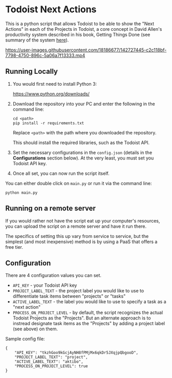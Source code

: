 # Todoist Next Actions

This is a python script that allows Todoist to be able to show the "Next Actions" in each of the Projects in Todoist, a core concept in David Allen's productivity system described in his book, Getting Things Done (see summary of the system [here](https://hamberg.no/gtd/)).

https://user-images.githubusercontent.com/18186677/142727445-c2c118bf-7798-4750-896c-5a06a7f13333.mp4

## Running Locally

1. You would first need to install Python 3:

    https://www.python.org/downloads/

2. Download the repository into your PC and enter the following in the command line:
    
    ```
    cd <path>
    pip install -r requirements.txt
    ```

    Replace `<path>` with the path where you downloaded the repository.

    This should install the required libraries, such as the Todoist API.

3. Set the necessary configurations in the `config.json` (details in the **Configurations** section below). At the very least, you must set you Todoist API key.

4. Once all set, you can now run the script itself.

You can either double click on `main.py` or run it via the command line:

```
python main.py
```

## Running on a remote server

If you would rather not have the script eat up your computer's resources, you can upload the script on a remote server and have it run there.

The specifics of setting this up vary from service to service, but the simplest (and most inexpensive) method is by using a PaaS that offers a free tier.

## Configuration

There are 4 configuration values you can set.

- `API_KEY` - your Todoist API key
- `PROJECT_LABEL_TEXT` - the project label you would like to use to differentiate task items between "projects" or "tasks"
- `ACTIVE_LABEL_TEXT` - the label you would like to use to specify a task as a "next action"
- `PROCESS_ON_PROJECT_LEVEL` - by default, the script recognizes the actual Todoist Projects as the "Projects". But an alternate approach is to instread designate task items as the "Projects" by adding a project label (see above) on them.

Sample config file:

```
{
    "API_KEY": "tkzhGoo9kGcjAyNH8fPMjMx6qkDr5JXqjpQbgooD",
    "PROJECT_LABEL_TEXT": "project",
    "ACTIVE_LABEL_TEXT": "aktibo",
    "PROCESS_ON_PROJECT_LEVEL": true
}
```
